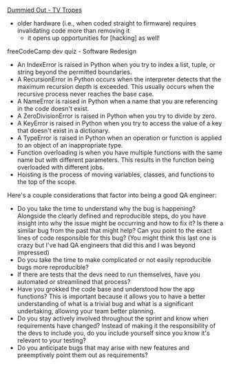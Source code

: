
[Dummied Out - TV Tropes](https://tvtropes.org/pmwiki/pmwiki.php/Main/DummiedOut)
- older hardware (i.e., when coded straight to firmware) requires invalidating code more than removing it
    - it opens up opportunities for [hacking] as well!

freeCodeCamp dev quiz - Software Redesign

- An IndexError is raised in Python when you try to index a list, tuple, or string beyond the permitted boundaries.
- A RecursionError in Python occurs when the interpreter detects that the maximum recursion depth is exceeded. This usually occurs when the recursive process never reaches the base case.
- A NameError is raised in Python when a name that you are referencing in the code doesn't exist.
- A ZeroDivisionError is raised in Python when you try to divide by zero.
- A KeyError is raised in Python when you try to access the value of a key that doesn't exist in a dictionary.
- A TypeError is raised in Python when an operation or function is applied to an object of an inappropriate type.
- Function overloading is when you have multiple functions with the same name but with different parameters. This results in the function being overloaded with different jobs.
- Hoisting is the process of moving variables, classes, and functions to the top of the scope.

Here's a couple considerations that factor into being a good QA engineer:

- Do you take the time to understand why the bug is happening?
    Alongside the clearly defined and reproducible steps, do you have
    insight into why the issue might be occurring and how to fix it? Is
    there a similar bug from the past that might help? Can you point to the
    exact lines of code responsible for this bug? (You might think this last one is crazy but I've had QA engineers that did this and I was beyond
    impressed)
- Do you take the time to make complicated or not easily reproducible bugs more reproducible?
- If there are tests that the devs need to run themselves, have you automated or streamlined that process?
- Have you grokked the code base and understood how the app
    functions? This is important because it allows you to have a better
    understanding of what is a trivial bug and what is a significant
    undertaking, allowing your team better planning.
- Do you stay actively involved throughout the sprint and know when requirements have changed? Instead of making it the responsibility of
    the devs to include you, do you include yourself since you know it's
    relevant to your testing?
- Do you anticipate bugs that may arise with new features and preemptively point them out as requirements?
